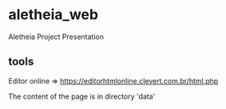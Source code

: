# aletheia_web

Aletheia Project Presentation

## tools
Editor online => https://editorhtmlonline.clevert.com.br/html.php

The content of the page is in directory 'data'